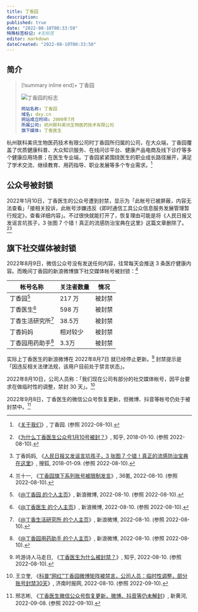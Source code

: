 ```yaml
---
title: 丁香园
description:
published: true
date: "2022-08-10T08:33:50"
特殊标签标记: #无标签
editor: markdown
dateCreated: "2022-08-10T08:33:50"
---
```


## 简介

> [!summary inline end]+ 丁香园
>
> ![丁香园的标志](https://s3.tebi.io/ggame/company/丁香圆/dxy_logo@3x.webp)
>
> ```yaml
> 网站名称: 丁香园
> 域名: dxy.cn
> 网站成立时间: 2000年7月
> 所属公司: 杭州联科美讯生物医药技术有限公司
> 旗下媒体: 丁香医生
> ```

杭州联科美讯生物医药技术有限公司时丁香园所归属的公司，在大众端，丁香园覆盖了优质健康科普、大众知识服务、在线问诊平台、健康产品电商及线下诊疗等多个健康应用场景；在医生专业端，丁香园紧紧围绕医生的职业成长路径展开，满足了学术交流、继续教育、用药指导、职业发展等多个专业需求。[^about]

[^about]: 《[关于我们](https://web.archive.org/web/20220601221351/https://www.dxy.cn/pages/about.html)》, 丁香园. (参照 2022-08-10).

## 公众号被封锁

2022年1月10日，丁香医生的公众号遭到封禁，显示为「此帐号已被屏蔽，内容无法查看」「接相关投诉，此帐号涉嫌违反《即时通信工具公众信息服务发展管理暂行规定》，查看详细内容」。不过很快就能打开了，恢复理由可能是将《人民日报又发谣言坑孩子，3 张图 7 个错！真正的流感防治宝典在这里》这篇文章删除了。[^265360901][^215655561_374894]

[^265360901]: 《[为什么丁香医生公众号1月10号被封？](https://web.archive.org/web/20220810021816/https://www.zhihu.com/question/265360901/answer/292808991)》, 知乎, 2018-01-10. (参照 2022-08-10).

[^215655561_374894]: 丁香妈妈, 《[人民日报又发谣言坑孩子，3 张图 7 个错！真正的流感防治宝典在这里](https://web.archive.org/web/20220810013833/https://www.sohu.com/a/215655561_374894)》, 搜狐, 2018-01-09. (参照 2022-08-10).

## 旗下社交媒体被封锁

2022年8月9日，微信公众号没有发送任何内容，往常每天会推送 3 条医疗健康内容。而晚间丁香园的新浪微博旗下社交媒体帐号被封锁：[^1864451626324483]

[^1864451626324483]: 兰十一, 《[丁香园旗下系列账号被限制发言](https://web.archive.org/web/20220809233522/https://36kr.com/p/1864451626324483)》, 36氪, 2022-08-10. (参照 2022-08-10).

| 帐号名称           | 关注者数量 | 情况   |
| ------------------ | ---------- | ------ |
| 丁香园[^1]         | 217 万     | 被封禁 |
| 丁香医生[^2]       | 598 万     | 被封禁 |
| 丁香生活研究所[^3] | 38.5万     | 被封禁 |
| 丁香妈妈           | 相对较少   | 被封禁 |
| 丁香园用药助手[^5] | 3.3万      | 被封禁 |

[^1]: 《[@丁香园 的个人主页](https://archive.ph/7qRCW "https://weibo.com/n/丁香园")》, 新浪微博, 2022-08-10. (参照 2022-08-10).
[^2]: 《[@丁香医生 的个人主页](https://archive.ph/8TE8e "https://weibo.com/dxydoctor")》, 新浪微博, 2022-08-10. (参照 2022-08-10).
[^3]: 《[@丁香生活研究所 的个人主页](https://archive.ph/e9Dco "https://weibo.com/u/7545593958")》, 新浪微博, 2022-08-10. (参照 2022-08-10).
[^5]: 《[@丁香园用药助手 的个人主页](https://archive.ph/zJyg9 "https://weibo.com/u/2473225961")》, 新浪微博, 2022-08-10. (参照 2022-08-10).

实际上丁香医生的新浪微博在 2022年8月7日 就已经停止更新。[^2618579644] 封禁提示是「因违反相关法律法规，该用户目前处于禁言状态」。

[^2618579644]: 吟游诗人马走日, 《[丁香医生为什么被封禁？](https://web.archive.org/web/20220810002310/https://www.zhihu.com/question/547736743/answer/2618579644)》, 知乎, 2022-08-10. (参照 2022-08-10).

2022年8月10日，公司人员称：「我们现在公司有部分的社交媒体帐号，因平台要求在做临时性的调整，禁封 30 天」。[^3232372]

[^3232372]: 王立奎, 《[科普“网红”丁香园微博矩阵被禁言，公司人员：临时性调整，部分账号封禁30天](https://web.archive.org/web/20220909135951/https://api.jinantimes.com.cn/h5/content.html?catid=216&id=3232372)》, 济南时报网, 2022-08-10. (参照 2022-09-10).

2022年9月8日，丁香医生的微信公众号恢复更新，但微博、抖音等帐号仍处于被封禁中。[^3381198]

[^3381198]: 邢志彬, 《[丁香医生微信公众号恢复更新，微博、抖音等仍未解封](https://web.archive.org/web/20220909135918/https://edit.jinantimes.com.cn/h5/content.html?catid=216&id=3381198)》, 新黄河, 2022-09-08. (参照 2022-09-10).
